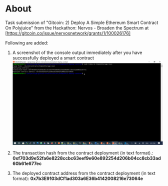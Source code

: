 # About

Task submission of "Gitcoin: 2) Deploy A Simple Ethereum Smart Contract On Polyjuice" from the Hackathon: Nervos - Broaden the Spectrum at [https://gitcoin.co/issue/nervosnetwork/grants/1/100026176]

Following are added:

1. A screenshot of the console output immediately after you have successfully deployed a smart contract![1-smart-contract-deployed.png](https://github.com/hdbhandari/Nervos-BroadentheSpectrum/blob/master/task-2/1-smart-contract-deployed.png)


2. The transaction hash from the contract deployment (in text format).:
   **0xf703d9e52fa6e8228ccbc63eef9e60e892254d206b04cc8cb33ad60b61e677ec**

3. The deployed contract address from the contract deployment (in text format):
   **0x7b3E9103dCf1ad303a6E36b4142008216e73064e**
